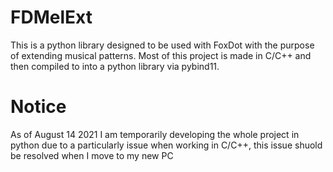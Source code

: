 # FDMelExt
This is a python library designed to be used with FoxDot with the purpose of extending musical patterns.
Most of this project is made in C/C++ and then compiled to into a python library via pybind11.

# Notice
As of August 14 2021 I am temporarily developing the whole project in python due to a particularly issue when working in C/C++, this issue shuold be resolved when I move to my new PC
